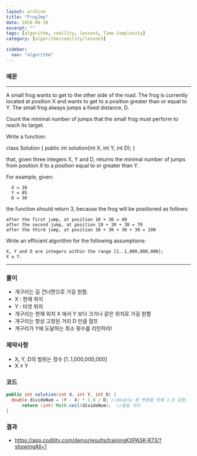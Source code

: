 ```yaml
---
layout: archive
title: "FrogJmp"
date: 2018-08-30
excerpt: ""
tags: [algorithm, codility, lesson3, Time Complexity]
category: [algorithm/codility/lesson3]

sidebar:
  nav: "algorithm"
---
```


### 예문 
* * *
A small frog wants to get to the other side of the road. The frog is currently located at position X and wants to get to a position greater than or equal to Y. The small frog always jumps a fixed distance, D.

Count the minimal number of jumps that the small frog must perform to reach its target.

Write a function:

class Solution { public int solution(int X, int Y, int D); }

that, given three integers X, Y and D, returns the minimal number of jumps from position X to a position equal to or greater than Y.

For example, given:
```
  X = 10
  Y = 85
  D = 30
```
the function should return 3, because the frog will be positioned as follows:
```
after the first jump, at position 10 + 30 = 40
after the second jump, at position 10 + 30 + 30 = 70
after the third jump, at position 10 + 30 + 30 + 30 = 100
```
Write an efficient algorithm for the following assumptions:
```
X, Y and D are integers within the range [1..1,000,000,000];
X ≤ Y.
```
* * *

### 풀이
* 개구리는 길 건너편으로 가길 원함.
* X : 현재 위치
* Y : 타겟 위치 
* 개구리는 현재 위치 X 에서 Y 보다 크거나 같은 위치로 가길 원함
* 개구리는 항상 고정된 거리 D 만큼 점프
* 개구리가 Y에 도달하는 최소 횟수를 리턴하라!

### 제약사항
* X, Y, D의 범위는 정수 [1..1,000,000,000]
* X ≤ Y

### 코드
``` java
public int solution(int X, int Y, int D) {
  double divideNum = (Y - X) * 1.0 / D; //double 형 변환을 위해 1.0 곱함.
      return (int) Math.ceil(divideNum);  //올림 처리
}
```

### 결과
* https://app.codility.com/demo/results/trainingKXPASK-R73/?showingAll=1